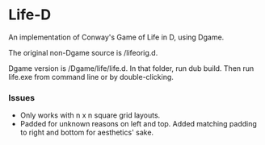 # Life-D #

An implementation of Conway's Game of Life in D, using Dgame.

The original non-Dgame source is /lifeorig.d.

Dgame version is /Dgame/life/life.d. In that folder, run dub build. Then run life.exe from command line or by double-clicking.

### Issues ###

* Only works with n x n square grid layouts.
* Padded for unknown reasons on left and top. Added matching padding to right and bottom for aesthetics' sake.